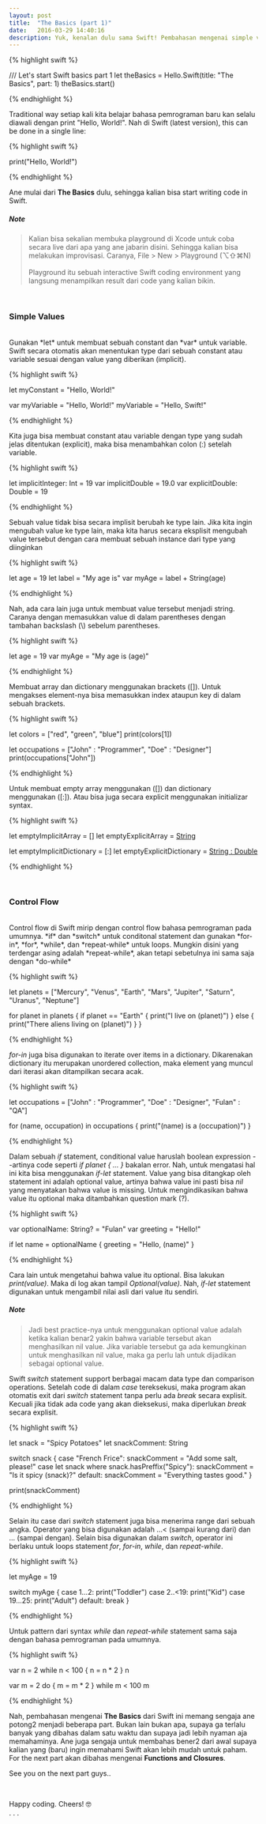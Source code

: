 ```yaml
---
layout: post
title:  "The Basics (part 1)"
date:   2016-03-29 14:40:16
description: Yuk, kenalan dulu sama Swift! Pembahasan mengenai simple values dan control flow
---
```


{% highlight swift %}

/// Let's start Swift basics part 1 
let theBasics = Hello.Swift(title: "The Basics", part: 1)
theBasics.start()

{% endhighlight %}

Traditional way setiap kali kita belajar bahasa pemrograman baru kan selalu diawali dengan print "Hello, World!". Nah di Swift (latest version), this can be done in a single line:  

{% highlight swift %}

print("Hello, World!")

{% endhighlight %}

Ane mulai dari **The Basics** dulu, sehingga kalian bisa start writing code in Swift.

##### Note
<blockquote>
	Kalian bisa sekalian membuka playground di Xcode untuk coba secara live dari apa yang ane jabarin disini. Sehingga kalian bisa melakukan improvisasi. Caranya, File > New > Playground (⌥⇧⌘N)<br/><br/>Playground itu sebuah interactive Swift coding environment yang langsung menampilkan result dari code yang kalian bikin.
</blockquote>

<br/>

<h3>Simple Values</h3>
<br/>
Gunakan *let* untuk membuat sebuah constant dan *var* untuk variable. Swift secara otomatis akan menentukan type dari sebuah constant atau variable sesuai dengan value yang diberikan (implicit).

{% highlight swift %}

let myConstant = "Hello, World!"

var myVariable = "Hello, World!"
myVariable = "Hello, Swift!"

{% endhighlight %}

Kita juga bisa membuat constant atau variable dengan type yang sudah jelas ditentukan (explicit), maka bisa menambahkan colon (:) setelah variable.

{% highlight swift %}

let implicitInteger: Int = 19
var implicitDouble = 19.0
var explicitDouble: Double = 19

{% endhighlight %}

Sebuah value tidak bisa secara implisit berubah ke type lain. Jika kita ingin mengubah value ke type lain, maka kita harus secara eksplisit mengubah value tersebut dengan cara membuat sebuah instance dari type yang diinginkan  

{% highlight swift %}

let age = 19
let label = "My age is"
var myAge = label + String(age)

{% endhighlight %}

Nah, ada cara lain juga untuk membuat value tersebut menjadi string. Caranya dengan memasukkan value di dalam parentheses dengan tambahan backslash (\\) sebelum parentheses.

{% highlight swift %}

let age = 19
var myAge = "My age is \(age)"

{% endhighlight %}

Membuat array dan dictionary menggunakan brackets ([]). Untuk mengakses element-nya bisa memasukkan index ataupun key di dalam sebuah brackets.

{% highlight swift %}

let colors = ["red", "green", "blue"]
print(colors[1])

let occupations = ["John" : "Programmer",
		   "Doe" : "Designer"]
print(occupations["John"])

{% endhighlight %}

Untuk membuat empty array menggunakan ([]) dan dictionary menggunakan ([:]). Atau bisa juga secara explicit menggunakan initializar syntax. 

{% highlight swift %}

let emptyImplicitArray = []
let emptyExplicitArray = [String]()

let emptyImplicitDictionary = [:]
let emptyExplicitDictionary = [String : Double]()

{% endhighlight %}

<br/>

<h3>Control Flow</h3>
<br/>
Control flow di Swift mirip dengan control flow bahasa pemrograman pada umumnya. *if* dan *switch* untuk conditonal statement dan gunakan *for-in*, *for*, *while*, dan *repeat-while* untuk loops. Mungkin disini yang terdengar asing adalah *repeat-while*, akan tetapi sebetulnya ini sama saja dengan *do-while*

{% highlight swift %}

let planets = ["Mercury", "Venus", "Earth", "Mars", 
	       "Jupiter", "Saturn", "Uranus", "Neptune"]

for planet in planets {
   if planet == "Earth" {
      print("I live on \(planet)")
   } else {
      print("There aliens living on \(planet)")
   }
}

{% endhighlight %}

*for-in* juga bisa digunakan to iterate over items in a dictionary. Dikarenakan dictionary itu merupakan unordered collection, maka element yang muncul dari iterasi akan ditampilkan secara acak.

{% highlight swift %}

let occupations = ["John" : "Programmer",
		   "Doe" : "Designer",
		   "Fulan" : "QA"]

for (name, occupation) in occupations {
   print("\(name) is a \(occupation)")
}

{% endhighlight %}

Dalam sebuah *if* statement, conditional value haruslah boolean expression --artinya code seperti *if planet { ... }* bakalan error. Nah, untuk mengatasi hal ini kita bisa menggunakan *if-let* statement. Value yang bisa ditangkap oleh statement ini adalah optional value, artinya bahwa value ini pasti bisa *nil* yang menyatakan bahwa value is missing. Untuk mengindikasikan bahwa value itu optional maka ditambahkan question mark (?).

{% highlight swift %}

var optionalName: String? = "Fulan"
var greeting = "Hello!"

if let name = optionalName {
   greeting = "Hello, \(name)"
}

{% endhighlight %} 

Cara lain untuk mengetahui bahwa value itu optional. Bisa lakukan *print(value)*. Maka di log akan tampil *Optional(value)*. Nah, *if-let* statement digunakan untuk mengambil nilai asli dari value itu sendiri.

##### Note
<blockquote>
	Jadi best practice-nya untuk menggunakan optional value adalah ketika kalian benar2 yakin bahwa variable tersebut akan menghasilkan nil value. Jika variable tersebut ga ada kemungkinan untuk menghasilkan nil value, maka ga perlu lah untuk dijadikan sebagai optional value.
</blockquote>

Swift *switch* statement support berbagai macam data type dan comparison operations. Setelah code di dalam *case* tereksekusi, maka program akan otomatis exit dari *switch* statement tanpa perlu ada *break* secara explisit. Kecuali jika tidak ada code yang akan dieksekusi, maka diperlukan *break* secara explisit.

{% highlight swift %}

let snack = "Spicy Potatoes"
let snackComment: String

switch snack {
   case "French Frice":
      snackComment = "Add some salt, please!"
   case let snack where snack.hasPreffix("Spicy"):
      snackComment = "Is it spicy \(snack)?"
   default:
      snackComment = "Everything tastes good."
}

print(snackComment)

{% endhighlight %} 

Selain itu case dari *switch* statement juga bisa menerima range dari sebuah angka. Operator yang bisa digunakan adalah ...< (sampai kurang dari) dan ... (sampai dengan). Selain bisa digunakan dalam *switch*, operator ini berlaku untuk loops statement *for*, *for-in*, *while*, dan *repeat-while*.

{% highlight swift %}

let myAge = 19

switch myAge {
   case 1...2:
      print("Toddler")
   case 2..<19:
      print("Kid")
   case 19...25:
      print("Adult")
   default:
      break
}

{% endhighlight %}

Untuk pattern dari syntax *while* dan *repeat-while* statement sama saja dengan bahasa pemrograman pada umumnya.

{% highlight swift %}

var n = 2
while n < 100 {
   n = n * 2
}
n
 
var m = 2
do {
   m = m * 2
} while m < 100
m

{% endhighlight %}

Nah, pembahasan mengenai **The Basics** dari Swift ini memang sengaja ane potong2 menjadi beberapa part. Bukan lain bukan apa, supaya ga terlalu banyak yang dibahas dalam satu waktu dan supaya jadi lebih nyaman aja memahaminya. Ane juga sengaja untuk membahas bener2 dari awal supaya kalian yang (baru) ingin memahami Swift akan lebih mudah untuk paham. For the next part akan dibahas mengenai **Functions and Closures**.

See you on the next part guys..

<br/>
<p class="center">Happy coding. Cheers! 🤓<br/>. . .</p> 




